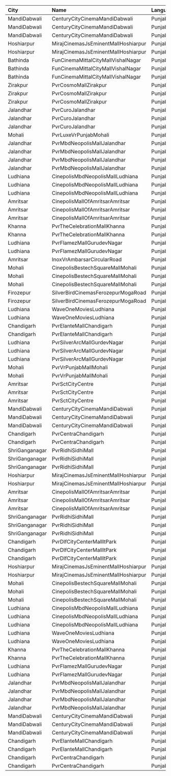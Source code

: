 | City           | Name                                | Language |  Time | Type        | Price | Capacity | Booked |
| :------------- | :---------------------------------- | :------- | ----: | :---------- | ----: | -------: | -----: |
| MandiDabwali   | CenturyCityCinemaMandiDabwali       | Punjabi  | 10:00 | Platinum    |  230₹ |        9 |      0 |
| MandiDabwali   | CenturyCityCinemaMandiDabwali       | Punjabi  | 10:00 | Gold        |  120₹ |       41 |      0 |
| MandiDabwali   | CenturyCityCinemaMandiDabwali       | Punjabi  | 10:00 | Silver      |  120₹ |       57 |      0 |
| Hoshiarpur     | MirajCinemasJsEminentMallHoshiarpur | Punjabi  | 10:30 | Special     |  100₹ |        4 |      0 |
| Hoshiarpur     | MirajCinemasJsEminentMallHoshiarpur | Punjabi  | 10:30 | Executive   |  100₹ |       90 |      2 |
| Bathinda       | FunCinemaMittalCityMallVishalNagar  | Punjabi  | 10:50 | Premium     |  150₹ |       70 |     21 |
| Bathinda       | FunCinemaMittalCityMallVishalNagar  | Punjabi  | 10:50 | Executive   |  150₹ |       39 |      0 |
| Bathinda       | FunCinemaMittalCityMallVishalNagar  | Punjabi  | 10:50 | Normal      |  150₹ |        2 |      0 |
| Zirakpur       | PvrCosmoMallZirakpur                | Punjabi  | 11:00 | Classic     |  112₹ |      114 |     60 |
| Zirakpur       | PvrCosmoMallZirakpur                | Punjabi  | 11:00 | Prime       |  130₹ |      111 |      0 |
| Zirakpur       | PvrCosmoMallZirakpur                | Punjabi  | 11:00 | Recliner    |  250₹ |       14 |      0 |
| Jalandhar      | PvrCuroJalandhar                    | Punjabi  | 11:00 | Classic     |  150₹ |        9 |      0 |
| Jalandhar      | PvrCuroJalandhar                    | Punjabi  | 11:00 | Prime       |  210₹ |       33 |      0 |
| Jalandhar      | PvrCuroJalandhar                    | Punjabi  | 11:00 | ClassicPlus |  150₹ |       35 |      0 |
| Mohali         | PvrLuxeVrPunjabMohali               | Punjabi  | 11:15 | Gold        |  350₹ |       19 |      0 |
| Jalandhar      | PvrMbdNeopolisMallJalandhar         | Punjabi  | 11:20 | Recliner    |  350₹ |       12 |     12 |
| Jalandhar      | PvrMbdNeopolisMallJalandhar         | Punjabi  | 11:20 | Prime       |  245₹ |       12 |      2 |
| Jalandhar      | PvrMbdNeopolisMallJalandhar         | Punjabi  | 11:20 | Classic     |  150₹ |       63 |      0 |
| Jalandhar      | PvrMbdNeopolisMallJalandhar         | Punjabi  | 11:20 | ClassicPlus |  160₹ |       54 |      4 |
| Ludhiana       | CinepolisMbdNeopolisMallLudhiana    | Punjabi  | 11:30 | Executive   |  130₹ |       56 |      0 |
| Ludhiana       | CinepolisMbdNeopolisMallLudhiana    | Punjabi  | 11:30 | Premium     |  140₹ |      117 |      0 |
| Ludhiana       | CinepolisMbdNeopolisMallLudhiana    | Punjabi  | 11:30 | Vip         |  250₹ |       10 |      0 |
| Amritsar       | CinepolisMallOfAmritsarAmritsar     | Punjabi  | 11:50 | Vip         |  300₹ |       16 |      0 |
| Amritsar       | CinepolisMallOfAmritsarAmritsar     | Punjabi  | 11:50 | Executive   |  150₹ |      126 |      4 |
| Amritsar       | CinepolisMallOfAmritsarAmritsar     | Punjabi  | 11:50 | Normal      |  140₹ |       23 |      0 |
| Khanna         | PvrTheCelebrationMallKhanna         | Punjabi  | 12:00 | Classic     |  160₹ |       38 |      0 |
| Khanna         | PvrTheCelebrationMallKhanna         | Punjabi  | 12:00 | Prime       |  170₹ |       82 |      0 |
| Ludhiana       | PvrFlamezMallGurudevNagar           | Punjabi  | 12:00 | Prime       |  150₹ |       39 |      0 |
| Ludhiana       | PvrFlamezMallGurudevNagar           | Punjabi  | 12:00 | Classic     |  138₹ |       89 |      0 |
| Amritsar       | InoxVrAmbarsarCircularRoad          | Punjabi  | 12:00 | Normal      |  112₹ |      161 |      0 |
| Mohali         | CinepolisBestechSquareMallMohali    | Punjabi  | 12:30 | Executive   |  120₹ |       82 |      0 |
| Mohali         | CinepolisBestechSquareMallMohali    | Punjabi  | 12:30 | Premium     |  120₹ |       62 |      0 |
| Mohali         | CinepolisBestechSquareMallMohali    | Punjabi  | 12:30 | Vip         |  250₹ |       14 |      0 |
| Firozepur      | SilverBirdCinemasFerozepurMogaRoad  | Punjabi  | 13:30 | Box         |  400₹ |       20 |      0 |
| Firozepur      | SilverBirdCinemasFerozepurMogaRoad  | Punjabi  | 13:30 | Gold        |  230₹ |      194 |     36 |
| Ludhiana       | WaveOneMoviesLudhiana               | Punjabi  | 13:30 | Classic     |  150₹ |       42 |      0 |
| Ludhiana       | WaveOneMoviesLudhiana               | Punjabi  | 13:30 | Premium     |  160₹ |       59 |      0 |
| Chandigarh     | PvrElanteMallChandigarh             | Punjabi  | 13:40 | Classic     |  165₹ |       70 |      4 |
| Chandigarh     | PvrElanteMallChandigarh             | Punjabi  | 13:40 | Recliner    |  507₹ |       13 |      0 |
| Ludhiana       | PvrSilverArcMallGurdevNagar         | Punjabi  | 13:40 | Recliner    |  390₹ |       16 |      0 |
| Ludhiana       | PvrSilverArcMallGurdevNagar         | Punjabi  | 13:40 | Prime       |  240₹ |        8 |      0 |
| Ludhiana       | PvrSilverArcMallGurdevNagar         | Punjabi  | 13:40 | Classic     |  190₹ |       93 |      0 |
| Mohali         | PvrVrPunjabMallMohali               | Punjabi  | 13:40 | Classic     |  190₹ |       62 |      0 |
| Mohali         | PvrVrPunjabMallMohali               | Punjabi  | 13:40 | Prime       |  220₹ |       38 |      0 |
| Amritsar       | PvrSctCityCentre                    | Punjabi  | 14:05 | Classic     |  170₹ |       60 |      0 |
| Amritsar       | PvrSctCityCentre                    | Punjabi  | 14:05 | Prime       |  180₹ |       60 |      0 |
| Amritsar       | PvrSctCityCentre                    | Punjabi  | 14:05 | Recliner    |  400₹ |       12 |      0 |
| MandiDabwali   | CenturyCityCinemaMandiDabwali       | Punjabi  | 14:45 | Platinum    |  230₹ |        9 |      0 |
| MandiDabwali   | CenturyCityCinemaMandiDabwali       | Punjabi  | 14:45 | Gold        |  120₹ |       41 |      0 |
| MandiDabwali   | CenturyCityCinemaMandiDabwali       | Punjabi  | 14:45 | Silver      |  120₹ |       57 |      0 |
| Chandigarh     | PvrCentraChandigarh                 | Punjabi  | 14:50 | Prime       |  138₹ |      138 |     84 |
| Chandigarh     | PvrCentraChandigarh                 | Punjabi  | 14:50 | Classic     |  109₹ |       84 |     42 |
| ShriGanganagar | PvrRidhiSidhiMall                   | Punjabi  | 14:55 | Classic     |  140₹ |       36 |      0 |
| ShriGanganagar | PvrRidhiSidhiMall                   | Punjabi  | 14:55 | Prime       |  140₹ |      106 |      2 |
| ShriGanganagar | PvrRidhiSidhiMall                   | Punjabi  | 14:55 | Recliner    |  250₹ |       10 |      0 |
| Hoshiarpur     | MirajCinemasJsEminentMallHoshiarpur | Punjabi  | 15:50 | Special     |  100₹ |        4 |      0 |
| Hoshiarpur     | MirajCinemasJsEminentMallHoshiarpur | Punjabi  | 15:50 | Executive   |  100₹ |       90 |      0 |
| Amritsar       | CinepolisMallOfAmritsarAmritsar     | Punjabi  | 17:15 | Vip         |  300₹ |       16 |      0 |
| Amritsar       | CinepolisMallOfAmritsarAmritsar     | Punjabi  | 17:15 | Executive   |  150₹ |      126 |     14 |
| Amritsar       | CinepolisMallOfAmritsarAmritsar     | Punjabi  | 17:15 | Normal      |  140₹ |       23 |      0 |
| ShriGanganagar | PvrRidhiSidhiMall                   | Punjabi  | 17:25 | Classic     |  150₹ |       36 |      0 |
| ShriGanganagar | PvrRidhiSidhiMall                   | Punjabi  | 17:25 | Prime       |  150₹ |      106 |      0 |
| ShriGanganagar | PvrRidhiSidhiMall                   | Punjabi  | 17:25 | Recliner    |  270₹ |       10 |      0 |
| Chandigarh     | PvrDlfCityCenterMallItPark          | Punjabi  | 18:00 | Classic     |  109₹ |       90 |     57 |
| Chandigarh     | PvrDlfCityCenterMallItPark          | Punjabi  | 18:00 | Prime       |  138₹ |      108 |     48 |
| Chandigarh     | PvrDlfCityCenterMallItPark          | Punjabi  | 18:00 | Recliner    |  300₹ |       12 |      0 |
| Hoshiarpur     | MirajCinemasJsEminentMallHoshiarpur | Punjabi  | 18:05 | Special     |  100₹ |        4 |      0 |
| Hoshiarpur     | MirajCinemasJsEminentMallHoshiarpur | Punjabi  | 18:05 | Executive   |  100₹ |       90 |      0 |
| Mohali         | CinepolisBestechSquareMallMohali    | Punjabi  | 18:05 | Executive   |  120₹ |       82 |      0 |
| Mohali         | CinepolisBestechSquareMallMohali    | Punjabi  | 18:05 | Premium     |  120₹ |       62 |      0 |
| Mohali         | CinepolisBestechSquareMallMohali    | Punjabi  | 18:05 | Vip         |  250₹ |       14 |      0 |
| Ludhiana       | CinepolisMbdNeopolisMallLudhiana    | Punjabi  | 18:30 | Executive   |  160₹ |       56 |      0 |
| Ludhiana       | CinepolisMbdNeopolisMallLudhiana    | Punjabi  | 18:30 | Premium     |  180₹ |      117 |      0 |
| Ludhiana       | CinepolisMbdNeopolisMallLudhiana    | Punjabi  | 18:30 | Vip         |  350₹ |       10 |      0 |
| Ludhiana       | WaveOneMoviesLudhiana               | Punjabi  | 18:30 | Classic     |  150₹ |       42 |      0 |
| Ludhiana       | WaveOneMoviesLudhiana               | Punjabi  | 18:30 | Premium     |  160₹ |       59 |      0 |
| Khanna         | PvrTheCelebrationMallKhanna         | Punjabi  | 18:50 | Classic     |  160₹ |       32 |      0 |
| Khanna         | PvrTheCelebrationMallKhanna         | Punjabi  | 18:50 | Prime       |  170₹ |      137 |      0 |
| Ludhiana       | PvrFlamezMallGurudevNagar           | Punjabi  | 18:50 | Prime       |  170₹ |       39 |      0 |
| Ludhiana       | PvrFlamezMallGurudevNagar           | Punjabi  | 18:50 | Classic     |  150₹ |       87 |      0 |
| Jalandhar      | PvrMbdNeopolisMallJalandhar         | Punjabi  | 18:55 | Recliner    |  415₹ |       11 |      0 |
| Jalandhar      | PvrMbdNeopolisMallJalandhar         | Punjabi  | 18:55 | Prime       |  295₹ |       11 |      1 |
| Jalandhar      | PvrMbdNeopolisMallJalandhar         | Punjabi  | 18:55 | Classic     |  170₹ |       36 |      0 |
| Jalandhar      | PvrMbdNeopolisMallJalandhar         | Punjabi  | 18:55 | ClassicPlus |  205₹ |      145 |      0 |
| MandiDabwali   | CenturyCityCinemaMandiDabwali       | Punjabi  | 19:00 | Platinum    |  230₹ |        9 |      0 |
| MandiDabwali   | CenturyCityCinemaMandiDabwali       | Punjabi  | 19:00 | Gold        |  120₹ |       41 |      0 |
| MandiDabwali   | CenturyCityCinemaMandiDabwali       | Punjabi  | 19:00 | Silver      |  120₹ |       57 |      0 |
| Chandigarh     | PvrElanteMallChandigarh             | Punjabi  | 19:05 | Classic     |  165₹ |       70 |      7 |
| Chandigarh     | PvrElanteMallChandigarh             | Punjabi  | 19:05 | Recliner    |  507₹ |       13 |      0 |
| Chandigarh     | PvrCentraChandigarh                 | Punjabi  | 21:00 | Prime       |  138₹ |      138 |     91 |
| Chandigarh     | PvrCentraChandigarh                 | Punjabi  | 21:00 | Classic     |  109₹ |       84 |     42 |